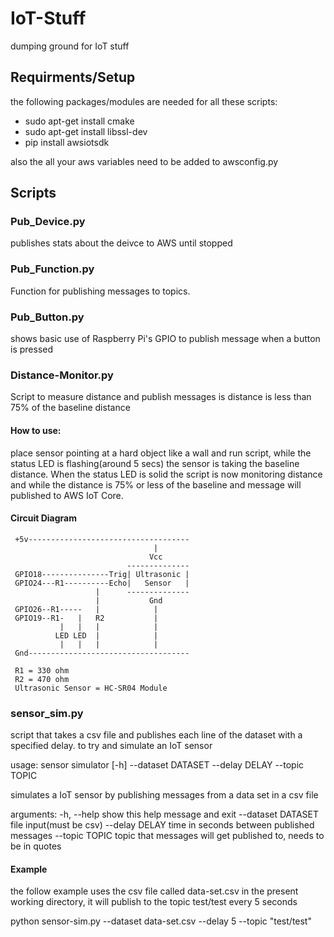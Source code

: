 # IoT-Stuff
dumping ground for IoT stuff

## Requirments/Setup
the following packages/modules are needed for all these scripts:
* sudo apt-get install cmake
* sudo apt-get install libssl-dev
* pip install awsiotsdk

also the all your aws variables need to be added to awsconfig.py

## Scripts

### Pub_Device.py
publishes stats about the deivce to AWS until stopped

### Pub_Function.py
Function for publishing messages to topics. 

### Pub_Button.py
shows basic use of Raspberry Pi's GPIO to publish message when a button is pressed

### Distance-Monitor.py
Script to measure distance and publish messages is distance is less than 75% of the baseline distance
#### How to use:
place sensor pointing at a hard object like a wall and run script, while the status LED is flashing(around 5 secs) the sensor is taking the baseline distance. When the status LED is solid the script is now monitoring distance and while the distance is 75% or less of the baseline and message will published to AWS IoT Core.

#### Circuit Diagram
```
 +5v------------------------------------
                                |
                               Vcc						 
                          --------------
 GPIO18---------------Trig| Ultrasonic |
 GPIO24---R1----------Echo|   Sensor   |
                   |      --------------
                   |           Gnd
 GPIO26--R1-----   |            |
 GPIO19--R1-   |   R2           |
           |   |   |            |
          LED LED  |            |
           |   |   |            |
 Gnd------------------------------------
 
 R1 = 330 ohm
 R2 = 470 ohm
 Ultrasonic Sensor = HC-SR04 Module
```

### sensor_sim.py
script that takes a csv file and publishes each line of the dataset with a specified delay. to try and simulate an IoT sensor

usage: sensor simulator [-h] --dataset DATASET --delay DELAY --topic TOPIC

simulates a IoT sensor by publishing messages from a data set in a csv file

arguments:
  -h, --help         show this help message and exit
  --dataset DATASET  file input(must be csv)
  --delay DELAY      time in seconds between published messages
  --topic TOPIC      topic that messages will get published to, needs to be in quotes

#### Example
the follow example uses the csv file called data-set.csv in the present working directory, it will publish to the topic test/test every 5 seconds

python sensor-sim.py --dataset data-set.csv --delay 5 --topic "test/test"

